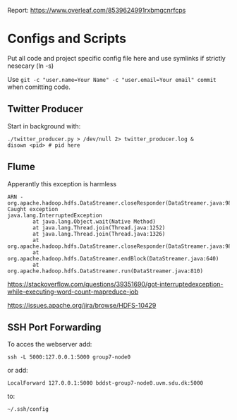 Report: https://www.overleaf.com/8539624991rxbmgcnrfcps

# Configs and Scripts

Put all code and project specific config file here and use symlinks if strictly nesecary (ln -s) 

Use `git -c "user.name=Your Name" -c "user.email=Your email" commit` when comitting code.

## Twitter Producer

Start in background with:

```
./twitter_producer.py > /dev/null 2> twitter_producer.log &
disown <pid> # pid here
```

## Flume

Apperantly this exception is harmless

```
ARN - org.apache.hadoop.hdfs.DataStreamer.closeResponder(DataStreamer.java:988)] Caught exception
java.lang.InterruptedException
        at java.lang.Object.wait(Native Method)
        at java.lang.Thread.join(Thread.java:1252)
        at java.lang.Thread.join(Thread.java:1326)
        at org.apache.hadoop.hdfs.DataStreamer.closeResponder(DataStreamer.java:986)
        at org.apache.hadoop.hdfs.DataStreamer.endBlock(DataStreamer.java:640)
        at org.apache.hadoop.hdfs.DataStreamer.run(DataStreamer.java:810)
```
https://stackoverflow.com/questions/39351690/got-interruptedexception-while-executing-word-count-mapreduce-job

https://issues.apache.org/jira/browse/HDFS-10429

## SSH Port Forwarding

To acces the webserver add:

`ssh -L 5000:127.0.0.1:5000 group7-node0`

or add:

`LocalForward 127.0.0.1:5000 bddst-group7-node0.uvm.sdu.dk:5000`

to:

`~/.ssh/config`
